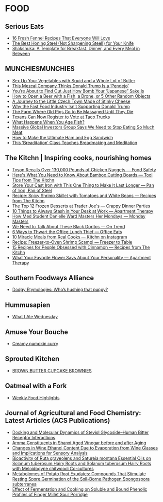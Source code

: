 # FOOD

## Serious Eats
- [16 Fresh Fennel Recipes That Everyone Will Love](http://feeds.seriouseats.com/~r/seriouseatsfeaturesvideos/~3/M_5ZxYF91yo/fennel-recipes.html)
- [The Best Honing Steel (Not Sharpening Steel!) for Your Knife](http://feeds.seriouseats.com/~r/seriouseatsfeaturesvideos/~3/ROS0u4NnB9Q/how-to-choose-knife-honing-steel.html)
- [Shakshuka: A Template for Breakfast, Dinner, and Every Meal in Between](http://feeds.seriouseats.com/~r/seriouseatsfeaturesvideos/~3/UQg5svtb8nQ/how-to-make-shakshuka-north-african-egg-tomato-breakfast-dinner.html)

## MUNCHIESMUNCHIES
- [Sex Up Your Vegetables with Squid and a Whole Lot of Butter](https://munchies.vice.com/en/articles/make-your-winter-vegetables-sexy-with-squid-and-a-whole-lot-of-butter)
- [This Mezcal Company Thinks Donald Trump Is a ‘Pendejo’](https://munchies.vice.com/en/articles/this-mezcal-company-thinks-donald-trump-is-a-pendejo)
- [You’re About to Find Out Just How Bomb Your “Japanese” Sake Is](https://munchies.vice.com/en/articles/youre-about-to-find-out-just-how-bomb-your-japanese-sake-is)
- [How to Open a Beer with a Fish, a Drone, or 5 Other Random Objects](https://munchies.vice.com/en/articles/how-to-open-a-beer-with-a-fish-a-drone-or-5-other-random-objects)
- [A Journey to the Little Czech Town Made of Stinky Cheese](https://munchies.vice.com/en/articles/a-journey-to-the-little-czech-town-made-of-stinky-cheese)
- [Why the Fast Food Industry Isn’t Supporting Donald Trump](https://munchies.vice.com/en/articles/why-isnt-the-food-industry-donating-to-trumps-campaign)
- [The Farm Where Old Pigs Go to Be Massaged Until They Die](https://munchies.vice.com/en/articles/the-dutch-farm-where-old-pigs-go-to-be-massaged-until-they-die-2)
- [Texans Can Now Register to Vote at Taco Trucks](https://munchies.vice.com/en/articles/texans-can-now-register-to-vote-at-taco-trucks)
- [What Happens When You Age Fish?](https://munchies.vice.com/en/articles/what-happens-when-you-age-fish)
- [Massive Global Investors Group Says We Need to Stop Eating So Much Meat](https://munchies.vice.com/en/articles/massive-global-investors-group-says-we-need-to-stop-eating-so-much-meat)
- [How to Make the Ultimate Ham and Egg Sandwich](https://munchies.vice.com/en/articles/this-is-the-ultimate-ham-and-egg-sandwich)
- [This ‘Breaditation’ Class Teaches Breadmaking and Meditation](https://munchies.vice.com/en/articles/this-breaditation-class-teaches-breadmaking-and-meditation)

## The Kitchn | Inspiring cooks, nourishing homes
- [Tyson Recalls Over 130,000 Pounds of Chicken Nuggets — Food Safety](http://feedproxy.google.com/~r/apartmenttherapy/thekitchn/~3/qVu0ysXUuhc/tyson-recalls-over-130-000-pounds-of-chicken-nuggets-236897)
- [Here's What You Need to Know About Bamboo Cutting Boards — Tool Tips from The Kitchn](http://feedproxy.google.com/~r/apartmenttherapy/thekitchn/~3/2Ya6luSiaPM/heres-what-you-need-to-know-about-bamboo-cutting-boards-235224)
- [Store Your Cast Iron with This One Thing to Make It Last Longer — Pan of Iron, Pan of Steel](http://feedproxy.google.com/~r/apartmenttherapy/thekitchn/~3/EMx6YR4ls6U/store-your-cast-iron-with-this-one-thing-to-make-it-last-longer-235234)
- [Recipe: Spicy Shrimp Skillet with Tomatoes and White Beans — Recipes from The Kitchn](http://feedproxy.google.com/~r/apartmenttherapy/thekitchn/~3/Mw4milVfzL8/recipe-spicy-shrimp-skillet-with-tomatoes-and-white-beans-234137)
- [The Top 12 Frozen Desserts at Trader Joe's — Crappy Dinner Parties](http://feedproxy.google.com/~r/apartmenttherapy/thekitchn/~3/AVofzWINqic/the-top-12-frozen-desserts-at-trader-joes-234801)
- [10 Things to Always Stash in Your Desk at Work — Apartment Therapy](http://feedproxy.google.com/~r/apartmenttherapy/thekitchn/~3/DTcFhgKYdVc/10-things-to-always-stash-in-your-desk-at-work-236688)
- [How Med Student Danielle Ward Masters Her Mondays — Monday Masters](http://feedproxy.google.com/~r/apartmenttherapy/thekitchn/~3/QnjIsiSXHhM/how-med-student-danielle-ward-masters-her-mondays-235560)
- [We Need to Talk About These Black Doritos — On Trend](http://feedproxy.google.com/~r/apartmenttherapy/thekitchn/~3/bpAnpOGQdmI/we-need-to-talk-about-these-black-doritos-in-japan-236888)
- [6 Ways to Thwart the Office Lunch Thief — Office Eats](http://feedproxy.google.com/~r/apartmenttherapy/thekitchn/~3/iZKs19z-_dc/6-ways-to-thwart-the-office-lunch-thief-234755)
- [10 Miracle Meals from Real Cooks — Kitchn on Instagram](http://feedproxy.google.com/~r/apartmenttherapy/thekitchn/~3/2nh0ryhSlWg/10-miraclemeals-from-real-cooks-236875)
- [Recipe: Freezer-to-Oven Shrimp Scampi — Freezer to Table](http://feedproxy.google.com/~r/apartmenttherapy/thekitchn/~3/tEKNurq_s2s/recipe-freezer-to-oven-shrimp-scampi-236417)
- [15 Recipes for People Obsessed with Cinnamon — Recipes from The Kitchn](http://feedproxy.google.com/~r/apartmenttherapy/thekitchn/~3/A-NiXuuqm8w/15-recipes-for-people-obsessed-with-cinnamon-235202)
- [What Your Favorite Flower Says About Your Personality — Apartment Therapy](http://feedproxy.google.com/~r/apartmenttherapy/thekitchn/~3/dVh1wwkhMMA/what-your-favorite-flower-says-about-your-personality-236687)

## Southern Foodways Alliance
- [Dodgy Etymologies: Who’s hushing that puppy?](http://www.southernfoodways.org/dodgy-etymologies-whos-hushing-that-puppy/)

## Hummusapien
- [What I Ate Wednesday](http://www.hummusapien.com/what-i-ate-wednesday-54/)

## Amuse Your Bouche
- [Creamy pumpkin curry](http://feedproxy.google.com/~r/amuse-your-bouche/MZbY/~3/tAxfzHlT9Kk/)

## Sprouted Kitchen
- [BROWN BUTTER CUPCAKE BROWNIES](http://www.sproutedkitchen.com/home/2016/9/27/brown-butter-cupcake-brownies)

## Oatmeal with a Fork
- [Weekly Food Highlights](http://www.oatmealwithafork.com/2016/09/28/weekly-food-highlights-8/)

## Journal of Agricultural and Food Chemistry: Latest Articles (ACS Publications)
- [Docking and Molecular Dynamics of Steviol
Glycoside–Human Bitter Receptor Interactions](http://feedproxy.google.com/~r/acs/jafcau/~3/yp00nPRo4s4/acs.jafc.6b02840)
- [Aroma Constituents in Shanxi Aged Vinegar before and
after Aging](http://feedproxy.google.com/~r/acs/jafcau/~3/HYkShZFw88A/acs.jafc.6b03019)
- [Changes in Wine Ethanol Content Due to Evaporation
from Wine Glasses and Implications for Sensory Analysis](http://feedproxy.google.com/~r/acs/jafcau/~3/xsvz-mnLlL8/acs.jafc.6b02691)
- [Bioactivity of Ruta graveolens and Satureja montana Essential Oils
on Solanum tuberosum Hairy Roots and Solanum tuberosum Hairy Roots with Meloidogyne chitwoodi Co-cultures](http://feedproxy.google.com/~r/acs/jafcau/~3/vVOvm8l80pI/acs.jafc.6b03279)
- [Metabolomes of Potato Root Exudates: Compounds That
Stimulate Resting Spore Germination of the Soil-Borne Pathogen Spongospora subterranea](http://feedproxy.google.com/~r/acs/jafcau/~3/upZmMTndbXc/acs.jafc.6b03904)
- [Effect of Fermentation and Cooking on Soluble and
Bound Phenolic Profiles of Finger Millet Sour Porridge](http://feedproxy.google.com/~r/acs/jafcau/~3/sR8o_effCdg/acs.jafc.6b03090)


